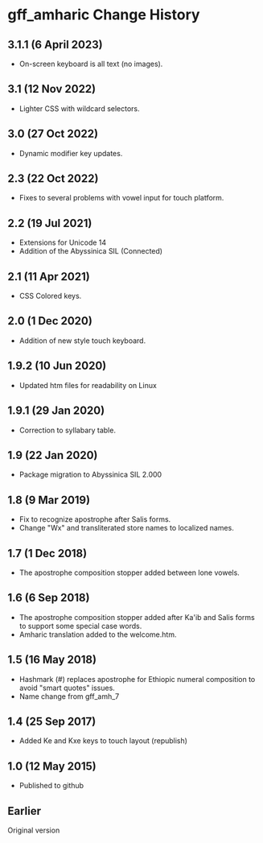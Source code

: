 gff_amharic Change History
==========================


3.1.1 (6 April 2023)
--------------------
* On-screen keyboard is all text (no images).

3.1 (12 Nov 2022)
-----------------
* Lighter CSS with wildcard selectors.

3.0 (27 Oct 2022)
-----------------
* Dynamic modifier key updates.

2.3 (22 Oct 2022)
-----------------
* Fixes to several problems with vowel input for touch platform.

2.2 (19 Jul 2021)
------------------
* Extensions for Unicode 14
* Addition of the Abyssinica SIL (Connected)

2.1 (11 Apr 2021)
------------------
* CSS Colored keys.

2.0 (1 Dec 2020)
------------------
* Addition of new style touch keyboard.

1.9.2 (10 Jun 2020)
-------------------
* Updated htm files for readability on Linux

1.9.1 (29 Jan 2020)
-------------------
* Correction to syllabary table.

1.9 (22 Jan 2020)
-----------------
* Package migration to Abyssinica SIL 2.000

1.8 (9 Mar 2019)
----------------
* Fix to recognize apostrophe after Salis forms.
* Change "Wx" and transliterated store names to localized names.

1.7 (1 Dec 2018)
-----------------
* The apostrophe composition stopper added between lone vowels. 

1.6 (6 Sep 2018)
-----------------
* The apostrophe composition stopper added after Ka'ib and Salis forms to support some special case words.
* Amharic translation added to the welcome.htm.

1.5 (16 May 2018)
-----------------
* Hashmark (#) replaces apostrophe for Ethiopic numeral composition to avoid "smart quotes" issues.
* Name change from gff_amh_7

1.4 (25 Sep 2017)
-----------------
* Added Ke and Kxe keys to touch layout (republish)

1.0 (12 May 2015)
-----------------
* Published to github

Earlier
-------
Original version
